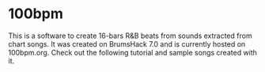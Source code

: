 # 100bpm

This is a software to create 16-bars R&B beats from sounds extracted from chart songs. It was created on BrumsHack 7.0 and is currently hosted on 100bpm.org. Check out the following tutorial and sample songs created with it.
